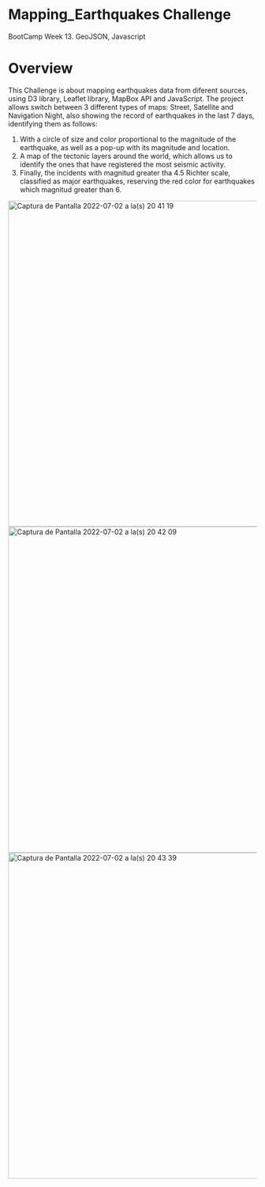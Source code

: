 # Mapping_Earthquakes Challenge 
BootCamp  Week 13. GeoJSON, Javascript

# Overview
This Challenge is  about mapping earthquakes data from diferent sources, using  D3 library, Leaflet library, MapBox API and JavaScript. 
The project allows switch between 3 different types of maps: Street, Satellite and Navigation Night, also showing the record of earthquakes in the last 7 days, identifying them as follows:
  1. With a circle of size and color proportional to the magnitude of the earthquake, as well as a pop-up with its magnitude and location. 
  2. A map of the tectonic layers around the world, which allows us to identify the ones that have registered the most seismic activity.
  3. Finally, the incidents with magnitud greater tha 4.5 Richter scale, classified as major earthquakes, reserving the red color for earthquakes which magnitud greater      than 6.
  
<img width="660" alt="Captura de Pantalla 2022-07-02 a la(s) 20 41 19" src="https://user-images.githubusercontent.com/102195803/177021245-9f42e785-ba8e-4091-8eff-a63b5a693514.png">

<img width="660" alt="Captura de Pantalla 2022-07-02 a la(s) 20 42 09" src="https://user-images.githubusercontent.com/102195803/177021248-e2bea268-75d4-4f0f-9e97-aa8d13fcd6c9.png">

<img width="660" alt="Captura de Pantalla 2022-07-02 a la(s) 20 43 39" src="https://user-images.githubusercontent.com/102195803/177021251-f5159e53-994f-4fd0-b49e-24e5b1e428cb.png">
